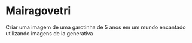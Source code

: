 # Mairagovetri
Criar uma imagem de uma garotinha de 5 anos em um mundo encantado 
utilizando imagens de ia generativa
